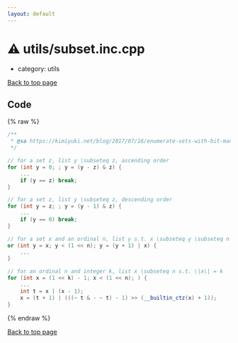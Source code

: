 ```yaml
---
layout: default
---
```


<!-- mathjax config similar to math.stackexchange -->
<script type="text/javascript" async
  src="https://cdnjs.cloudflare.com/ajax/libs/mathjax/2.7.5/MathJax.js?config=TeX-MML-AM_CHTML">
</script>
<script type="text/x-mathjax-config">
  MathJax.Hub.Config({
    TeX: { equationNumbers: { autoNumber: "AMS" }},
    tex2jax: {
      inlineMath: [ ['$','$'] ],
      processEscapes: true
    },
    "HTML-CSS": { matchFontHeight: false },
    displayAlign: "left",
    displayIndent: "2em"
  });
</script>

<script type="text/javascript" src="https://cdnjs.cloudflare.com/ajax/libs/jquery/3.4.1/jquery.min.js"></script>
<script src="https://cdn.jsdelivr.net/npm/jquery-balloon-js@1.1.2/jquery.balloon.min.js" integrity="sha256-ZEYs9VrgAeNuPvs15E39OsyOJaIkXEEt10fzxJ20+2I=" crossorigin="anonymous"></script>
<script type="text/javascript" src="../../assets/js/copy-button.js"></script>
<link rel="stylesheet" href="../../assets/css/copy-button.css" />


# :warning: utils/subset.inc.cpp
* category: utils


[Back to top page](../../index.html)



## Code
{% raw %}
```cpp
/**
 * @sa https://kimiyuki.net/blog/2017/07/16/enumerate-sets-with-bit-manipulation/
 */

// for a set z, list y \subseteq z, ascending order
for (int y = 0; ; y = (y - z) & z) {
    ...
    if (y == z) break;
}

// for a set z, list y \subseteq z, descending order
for (int y = z; ; y = (y - 1) & z) {
    ...
    if (y == 0) break;
}

// for a set x and an ordinal n, list y s.t. x \subseteq y \subseteq n
or (int y = x; y < (1 << n); y = (y + 1) | x) {
    ...
}

// for an ordinal n and integer k, list x \subseteq n s.t. \|x\| = k
for (int x = (1 << k) - 1; x < (1 << n); ) {
    ...
    int t = x | (x - 1);
    x = (t + 1) | (((~ t & - ~ t) - 1) >> (__builtin_ctz(x) + 1));
}

```
{% endraw %}

[Back to top page](../../index.html)

